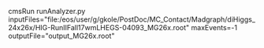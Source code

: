 cmsRun runAnalyzer.py inputFiles="file:/eos/user/g/gkole/PostDoc/MC_Contact/Madgraph/diHiggs_24x26x/HIG-RunIIFall17wmLHEGS-04093_MG26x.root" maxEvents=-1 outputFile="output_MG26x.root"